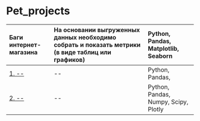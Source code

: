 # Pet_projects

| Баги интернет-магазина | На основании выгруженных данных необходимо собрать и показать метрики (в виде таблиц или графиков) |Python, Pandas, Matplotlib, Seaborn|
| :-------------------- | :--------------------- |:---------------------------|
| [1. --](--) | --|Python, Pandas,|
| [2. --](--) | --|Python, Pandas, Numpy, Scipy, Plotly|
